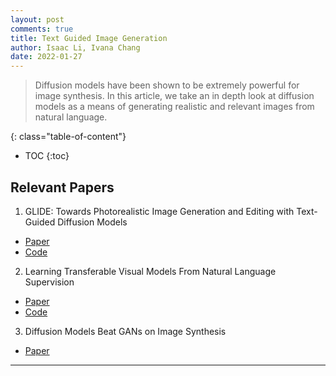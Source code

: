 ```yaml
---
layout: post
comments: true
title: Text Guided Image Generation
author: Isaac Li, Ivana Chang
date: 2022-01-27
---
```



> Diffusion models have been shown to be extremely powerful for image synthesis. In this article, we take an in depth look at diffusion models as a means of generating realistic and relevant images from natural language.


<!--more-->
{: class="table-of-content"}
* TOC
{:toc}

<!-- [1] Redmon, Joseph, et al. "You only look once: Unified, real-time object detection." *Proceedings of the IEEE conference on computer vision and pattern recognition*. 2016. -->
## Relevant Papers 
1. GLIDE: Towards Photorealistic Image Generation and Editing with Text-Guided Diffusion Models
- [Paper](https://arxiv.org/abs/2112.10741)
- [Code](https://github.com/openai/glide-text2im)

2. Learning Transferable Visual Models From Natural Language Supervision
- [Paper](https://arxiv.org/abs/2103.00020)
- [Code](https://github.com/openai/clip)

3. Diffusion Models Beat GANs on Image Synthesis
- [Paper](https://arxiv.org/abs/2105.05233)


---
